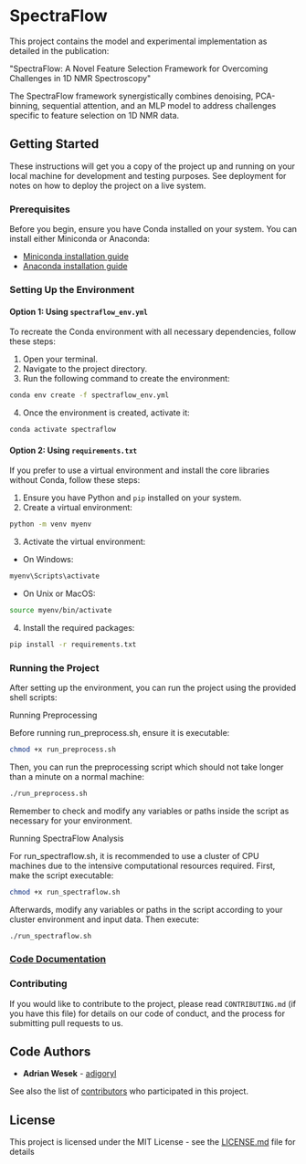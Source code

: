 
# SpectraFlow

This project contains the model and experimental implementation as detailed in the publication:

"SpectraFlow: A Novel Feature Selection Framework for Overcoming Challenges in 1D NMR Spectroscopy"

The SpectraFlow framework synergistically combines denoising, PCA-binning, sequential attention, and an MLP model to address challenges specific to feature selection on 1D NMR data.

## Getting Started

These instructions will get you a copy of the project up and running on your local machine for development and testing purposes. See deployment for notes on how to deploy the project on a live system.

### Prerequisites

Before you begin, ensure you have Conda installed on your system. You can install either Miniconda or Anaconda:

- [Miniconda installation guide](https://docs.conda.io/en/latest/miniconda.html)
- [Anaconda installation guide](https://www.anaconda.com/products/individual)

### Setting Up the Environment

#### Option 1: Using `spectraflow_env.yml`

To recreate the Conda environment with all necessary dependencies, follow these steps:

1. Open your terminal.
2. Navigate to the project directory.
3. Run the following command to create the environment:

```bash
conda env create -f spectraflow_env.yml
```

4. Once the environment is created, activate it:

```bash
conda activate spectraflow
```

#### Option 2: Using `requirements.txt`

If you prefer to use a virtual environment and install the core libraries without Conda, follow these steps:

1. Ensure you have Python and `pip` installed on your system.
2. Create a virtual environment:

```bash
python -m venv myenv
```

3. Activate the virtual environment:

- On Windows:
```cmd
myenv\Scripts\activate
```

- On Unix or MacOS:
```bash
source myenv/bin/activate
```

4. Install the required packages:

```bash
pip install -r requirements.txt
```

### Running the Project
After setting up the environment, you can run the project using the provided shell scripts:

Running Preprocessing

Before running run_preprocess.sh, ensure it is executable:

```bash
chmod +x run_preprocess.sh
```

Then, you can run the preprocessing script which should not take longer than a minute on a normal machine:

```bash
./run_preprocess.sh
```
Remember to check and modify any variables or paths inside the script as necessary for your environment.

Running SpectraFlow Analysis

For run_spectraflow.sh, it is recommended to use a cluster of CPU machines due to the intensive computational resources required. First, make the script executable:

```bash
chmod +x run_spectraflow.sh
```

Afterwards, modify any variables or paths in the script according to your cluster environment and input data. Then execute:

```bash
./run_spectraflow.sh
```

### [Code Documentation](https://github.com/adigoryl)



### Contributing

If you would like to contribute to the project, please read `CONTRIBUTING.md` (if you have this file) for details on our code of conduct, and the process for submitting pull requests to us.

## Code Authors

- **Adrian Wesek** - [adigoryl](https://github.com/adigoryl)

See also the list of [contributors](https://github.com/yourproject/contributors) who participated in this project.

## License

This project is licensed under the MIT License - see the [LICENSE.md](LICENSE.md) file for details

